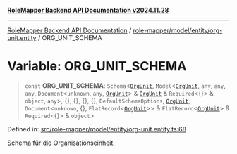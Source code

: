 [**RoleMapper Backend API Documentation v2024.11.28**](../../../../../README.md)

***

[RoleMapper Backend API Documentation](../../../../../modules.md) / [role-mapper/model/entity/org-unit.entity](../README.md) / ORG\_UNIT\_SCHEMA

# Variable: ORG\_UNIT\_SCHEMA

> `const` **ORG\_UNIT\_SCHEMA**: `Schema`\<[`OrgUnit`](../classes/OrgUnit.md), `Model`\<[`OrgUnit`](../classes/OrgUnit.md), `any`, `any`, `any`, `Document`\<`unknown`, `any`, [`OrgUnit`](../classes/OrgUnit.md)\> & [`OrgUnit`](../classes/OrgUnit.md) & `Required`\<\{\}\> & `object`, `any`\>, \{\}, \{\}, \{\}, \{\}, `DefaultSchemaOptions`, [`OrgUnit`](../classes/OrgUnit.md), `Document`\<`unknown`, \{\}, `FlatRecord`\<[`OrgUnit`](../classes/OrgUnit.md)\>\> & `FlatRecord`\<[`OrgUnit`](../classes/OrgUnit.md)\> & `Required`\<\{\}\> & `object`\>

Defined in: [src/role-mapper/model/entity/org-unit.entity.ts:68](https://github.com/FlowCraft-AG/RoleMapper/blob/431ad1c9b0d708a278f2d2969907ccf8ac66ccc1/backend/src/role-mapper/model/entity/org-unit.entity.ts#L68)

Schema für die Organisationseinheit.
